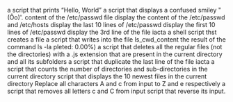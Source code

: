 a script that prints “Hello, World”
a script that displays a confused smiley "(Ôo)'.
content of the /etc/passwd file
display the content of the /etc/passwd and /etc/hosts
display the last 10 lines of /etc/passwd
display the first 10 lines of /etc/passwd
display the 3rd line of the file iacta
a shell script thst creates a file
a script that writes into the file ls_cwd_content the result of the command ls -la
pleted: 0.00%)
a script that deletes all the regular files (not the directories) with a .js extension that are present in the current directory and all its subfolders
a script that duplicate the last line of the file iacta
a script that counts the number of directories and sub-directories in the current directory
script that displays the 10 newest files in the current directory
Replace all characters A and c from input to Z and e respectively
a script that removes all letters c and C from input
script that reverse its input.
